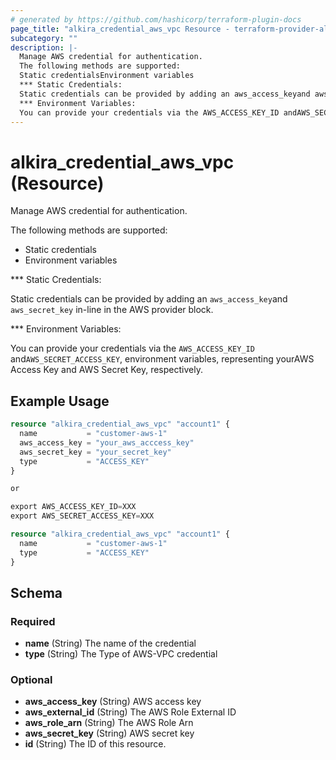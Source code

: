 ```yaml
---
# generated by https://github.com/hashicorp/terraform-plugin-docs
page_title: "alkira_credential_aws_vpc Resource - terraform-provider-alkira"
subcategory: ""
description: |-
  Manage AWS credential for authentication.
  The following methods are supported:
  Static credentialsEnvironment variables
  *** Static Credentials:
  Static credentials can be provided by adding an aws_access_keyand aws_secret_key in-line in the AWS provider block.
  *** Environment Variables:
  You can provide your credentials via the AWS_ACCESS_KEY_ID andAWS_SECRET_ACCESS_KEY, environment variables, representing yourAWS Access Key and AWS Secret Key, respectively.
---
```


# alkira_credential_aws_vpc (Resource)

Manage AWS credential for authentication.

The following methods are supported:

 - Static credentials
 - Environment variables

*** Static Credentials:

Static credentials can be provided by adding an `aws_access_key`and `aws_secret_key` in-line in the AWS provider block.

*** Environment Variables:

You can provide your credentials via the `AWS_ACCESS_KEY_ID` and`AWS_SECRET_ACCESS_KEY`, environment variables, representing yourAWS Access Key and AWS Secret Key, respectively.

## Example Usage

```terraform
resource "alkira_credential_aws_vpc" "account1" {
  name           = "customer-aws-1"
  aws_access_key = "your_aws_acccess_key"
  aws_secret_key = "your_secret_key"
  type           = "ACCESS_KEY"
}

or

export AWS_ACCESS_KEY_ID=XXX
export AWS_SECRET_ACCESS_KEY=XXX

resource "alkira_credential_aws_vpc" "account1" {
  name           = "customer-aws-1"
  type           = "ACCESS_KEY"
}
```

<!-- schema generated by tfplugindocs -->
## Schema

### Required

- **name** (String) The name of the credential
- **type** (String) The Type of AWS-VPC credential

### Optional

- **aws_access_key** (String) AWS access key
- **aws_external_id** (String) The AWS Role External ID
- **aws_role_arn** (String) The AWS Role Arn
- **aws_secret_key** (String) AWS secret key
- **id** (String) The ID of this resource.


